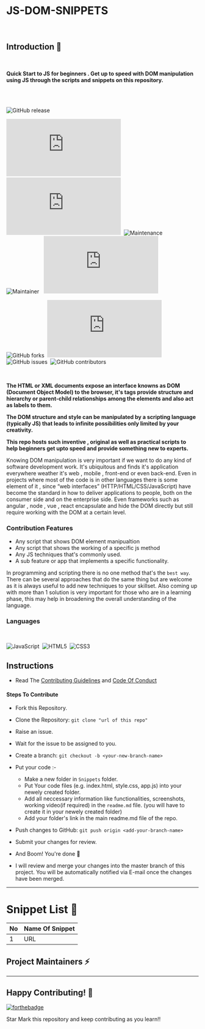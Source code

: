 # JS-DOM-SNIPPETS

<!-- Gif -->
</br>

## Introduction 📜
</br>

<b> Quick Start to JS for beginners . Get up to speed with DOM manipulation using JS through the scripts and snippets on this repository. </b> 
 
 </br>
 </br>
 
 
![GitHub release](https://img.shields.io/github/release/Naereen/StrapDown.js.svg)</br>

![GitHub pull-requests merged](https://badgen.net/github/merged-prs/Naereen/Strapdown.js)&nbsp; &nbsp;![GitHub branches](https://badgen.net/github/branches/Naereen/Strapdown.js)&nbsp;&nbsp;![Maintenance](https://img.shields.io/badge/Maintained%3F-yes-green.svg) &nbsp; &nbsp; ![Maintainer](https://img.shields.io/badge/maintainer-Kaustav-blue)&nbsp; &nbsp;![GitHub license](https://badgen.net/github/license/Naereen/Strapdown.js)

![GitHub forks](https://badgen.net/github/forks/Naereen/Strapdown.js/)&nbsp;&nbsp;![GitHub stars](https://badgen.net/github/stars/Naereen/Strapdown.js)&nbsp;&nbsp;![GitHub issues](https://img.shields.io/github/issues/Naereen/StrapDown.js.svg)&nbsp;&nbsp;![GitHub contributors](https://img.shields.io/github/contributors/Naereen/badges.svg)

</br>

<b> The HTML or XML documents expose an interface knowns as DOM (Document Object Model) to the browser, it's tags provide structure and hierarchy or parent-child relationships among the elements and also act as labels to them. 

The DOM structure and style can be manipulated by a scripting language (typically JS) that leads to infinite possibilities only limited by your creativity.

This repo hosts such inventive , original as well as practical scripts to help beginners get upto speed and provide something new to experts.</b>

Knowing DOM manipulation is very important if we want to do any kind of software development work. It's ubiquitous and finds it's application everywhere weather it's  web , mobile , front-end or even back-end. Even in projects where most of the code is in other languages there is some element of it , since “web interfaces” (HTTP/HTML/CSS/JavaScript) have become the standard in how to deliver applications to people, both on the consumer side and on the enterprise side.
Even frameworks such as angular , node , vue , react encapsulate and hide the DOM directly but still require working with the DOM at a certain level.

### Contribution Features

- Any script that shows DOM element manipualtion
- Any script that shows the working of a specific js method
- Any JS techniques that's commonly used.
- A sub feature or app that implements a specific functionality.

In programming and scripting there is no one method that's the `best way`.
There can be several approaches that do the same thing but are welcome as it is always useful to add new techniques to your skillset.
Also coming up with more than 1 solution is very important for those who are in a learning phase, this may help in broadening the overall understanding of the language.

### Languages 

</br>

 <img alt="JavaScript" src="https://img.shields.io/badge/javascript%20-%23323330.svg?&style=for-the-badge&logo=javascript&logoColor=%23F7DF1E"/> &nbsp;<img alt="HTML5" src="https://img.shields.io/badge/html5%20-%23E34F26.svg?&style=for-the-badge&logo=html5&logoColor=white"/>&nbsp; <img alt="CSS3" src="https://img.shields.io/badge/css3%20-%231572B6.svg?&style=for-the-badge&logo=css3&logoColor=white"/>
 


## Instructions

- Read The [Contributing Guidelines](./Contributions.md) and [Code Of Conduct](./Code_Of_Conduct.md)

#### Steps To Contribute

- Fork this Repository.
- Clone the Repository: `git clone "url of this repo"`
- Raise an issue.
- Wait for the issue to be assigned to you.
- Create a branch: `git checkout -b <your-new-branch-name>`
- Put your code :-

  - Make a new folder in `Snippets` folder.
  - Put Your code files (e.g. index.html, style.css, app.js) into your newely created folder.
  - Add all neccessary information like functionalities, screenshots, working video(if required) in the `readme.md` file. (you will have to create it in your newely created folder)
  - Add your folder's link in the main readme.md file of the repo.

- Push changes to GitHub: `git push origin <add-your-branch-name>`
- Submit your changes for review.
- And Boom! You're done 🥳
- I will review and merge your changes into the master branch of this project. You will be automatically notified via E-mail once the changes have been merged.

---

# Snippet List 📑

| No            | Name Of Snippet                                                |  
| ------------- |:---------------------------------------------------------------| 
| 1             | URL                                                            |

<h2> Project Maintainers ⚡ </h2>
  <a href="https://github.com/kaustav202"></a>

---

## Happy Contributing! 🧡

[![forthebadge](https://forthebadge.com/images/badges/built-with-love.svg)](https://forthebadge.com)

Star Mark this repository and keep contributing as you learn!!
